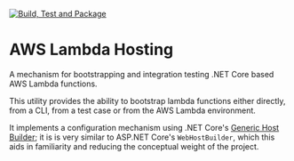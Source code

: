 [![Build, Test and Package](https://github.com/mattkleiny/aws-lambda-hosting/actions/workflows/build-and-package.yml/badge.svg)](https://github.com/mattkleiny/aws-lambda-hosting/actions/workflows/build-and-package.yml)
# AWS Lambda Hosting

A mechanism for bootstrapping and integration testing .NET Core based AWS Lambda functions.

This utility provides the ability to bootstrap lambda functions either directly, from a CLI, from a test case or from the AWS Lambda environment.

It implements a configuration mechanism using .NET Core's [Generic Host Builder](https://docs.microsoft.com/en-us/dotnet/core/extensions/generic-host);
it is is very similar to ASP.NET Core's `WebHostBuilder`, which this aids in familiarity and reducing the conceptual weight of the project.


